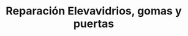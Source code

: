 ---
title: "Reparación Elevavidrios, gomas y puertas"
url: /caracas/reparacion-elevavidrios-gomas-y-puertas/
shop: reparación de automóviles
---